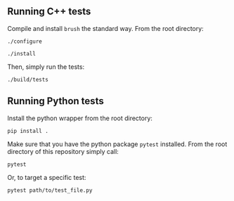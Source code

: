 ## Running C++ tests

Compile and install `brush` the standard way. From the root directory:

`./configure`

`./install`

Then, simply run the tests:

`./build/tests`

## Running Python tests

Install the python wrapper from the root directory:

`pip install .`

Make sure that you have the python package `pytest` installed. From the root directory of this repository simply call:

`pytest`

Or, to target a specific test:

`pytest path/to/test_file.py`